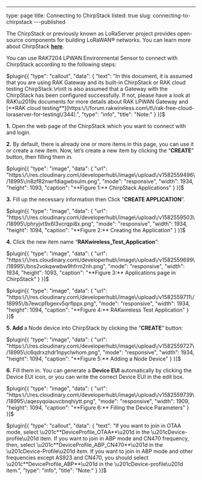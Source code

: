---
type: page
title: Connecting to ChirpStack
listed: true
slug: connecting-to-chirpstack
---published

The ChirpStack or previously known as LoRaServer project provides open-source components for building LoRaWAN® networks. You can learn more about ChirpStack [**here**](https://www.chirpstack.io/).

You can use RAK7204 LPWAN Environmental Sensor to connect with ChirpStack according to the following steps:

$plugin[{
    "type": "callout",
    "data": {
        "text": "In this document, it is assumed that you are using RAK Gateway and its built-in ChirpStack or RAK cloud testing ChirpStack.\n\nIt is also assumed that a Gateway with the ChirpStack has been configured successfully. If not, please have a look at RAK\u2019s documents for more details about RAK LPWAN Gateway and [**RAK cloud testing**](https:\/\/forum.rakwireless.com\/t\/rak-free-cloud-loraserver-for-testing\/344).",
        "type": "info",
        "title": "Note:"
    }
}]$

**1.** Open the web page of the ChirpStack which you want to connect with and login.

**2.** By default, there is already one or more items in this page, you can use it or create a new item. Now, let’s create a new item by clicking the “**CREATE**” button, then filling them in.

$plugin[{
    "type": "image",
    "data": {
        "url": "https:\/\/res.cloudinary.com\/developerhub\/image\/upload\/v1582559496\/18995\/n8zf82nwrfdiagwbsulm.png",
        "mode": "responsive",
        "width": 1934,
        "height": 1093,
        "caption": "**Figure 1:** ChirpStack Applications"
    }
}]$

**3.** Fill up the necessary information then Click "**CREATE APPLICATION**”.

$plugin[{
    "type": "image",
    "data": {
        "url": "https:\/\/res.cloudinary.com\/developerhub\/image\/upload\/v1582559503\/18995\/phryjvt9x6l3vcrqpi8x.png",
        "mode": "responsive",
        "width": 1934,
        "height": 1094,
        "caption": "**Figure 2:** Creating the Application"
    }
}]$

**4.** Click the new item name “**RAKwireless_Test_Application**”:

$plugin[{
    "type": "image",
    "data": {
        "url": "https:\/\/res.cloudinary.com\/developerhub\/image\/upload\/v1582559699\/18995\/bns2vokqwwbw9hfrm2nh.png",
        "mode": "responsive",
        "width": 1934,
        "height": 1093,
        "caption": "**Figure 3:** Applications page in ChirpStack"
    }
}]$

$plugin[{
    "type": "image",
    "data": {
        "url": "https:\/\/res.cloudinary.com\/developerhub\/image\/upload\/v1582559711\/18995\/b7ewcpfbgexv5qrflppx.png",
        "mode": "responsive",
        "width": 1934,
        "height": 1094,
        "caption": "**Figure 4:** RAKwireless Test Application"
    }
}]$

**5. Add** a Node device into ChirpStack by clicking the “**CREATE**” button:

$plugin[{
    "type": "image",
    "data": {
        "url": "https:\/\/res.cloudinary.com\/developerhub\/image\/upload\/v1582559727\/18995\/c6qdrxzhdr1npyclwhom.png",
        "mode": "responsive",
        "width": 1934,
        "height": 1094,
        "caption": "**Figure 5:** Adding a Node Device"
    }
}]$

**6.** Fill them in. You can generate a **Device EUI** automatically by clicking the Device EUI icon, or you can write the correct Device EUI in the edit box.

$plugin[{
    "type": "image",
    "data": {
        "url": "https:\/\/res.cloudinary.com\/developerhub\/image\/upload\/v1582559739\/18995\/aqesyqoiauvcbnqhiytt.png",
        "mode": "responsive",
        "width": 1909,
        "height": 1094,
        "caption": "**Figure 6:** Filling the Device Parameters"
    }
}]$

$plugin[{
    "type": "callout",
    "data": {
        "text": "If you want to join in OTAA mode, select \u201c**DeviceProfile_OTAA**\u201d in the \u201cDevice-profile\u201d item. If you want to join in ABP mode and CN470 frequency, then, select \u201c**DeviceProfile_ABP_CN470**\u201d in the \u201cDevice-Profile\u201d item. If you want to join in ABP mode and other frequencies except AS923 and CN470, you should select \u201c**DeviceProfile_ABP**\u201d in the \u201cDevice-profile\u201d item.",
        "type": "info",
        "title": "Note:"
    }
}]$

